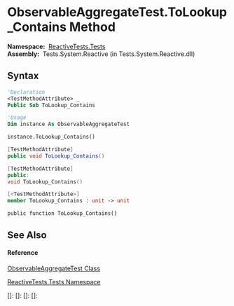 # ObservableAggregateTest.ToLookup\_Contains Method

**Namespace:**  [ReactiveTests.Tests](ReactiveTests.Tests\ReactiveTests.Tests.md)  
**Assembly:**  Tests.System.Reactive (in Tests.System.Reactive.dll)

## Syntax

```vb
'Declaration
<TestMethodAttribute> _
Public Sub ToLookup_Contains
```

```vb
'Usage
Dim instance As ObservableAggregateTest

instance.ToLookup_Contains()
```

```csharp
[TestMethodAttribute]
public void ToLookup_Contains()
```

```c++
[TestMethodAttribute]
public:
void ToLookup_Contains()
```

```fsharp
[<TestMethodAttribute>]
member ToLookup_Contains : unit -> unit 
```

```jscript
public function ToLookup_Contains()
```

## See Also

#### Reference

[ObservableAggregateTest Class](ObservableAggregateTest\ObservableAggregateTest.md)

[ReactiveTests.Tests Namespace](ReactiveTests.Tests\ReactiveTests.Tests.md)

[]: 
[]: 
[]: 
[]: 